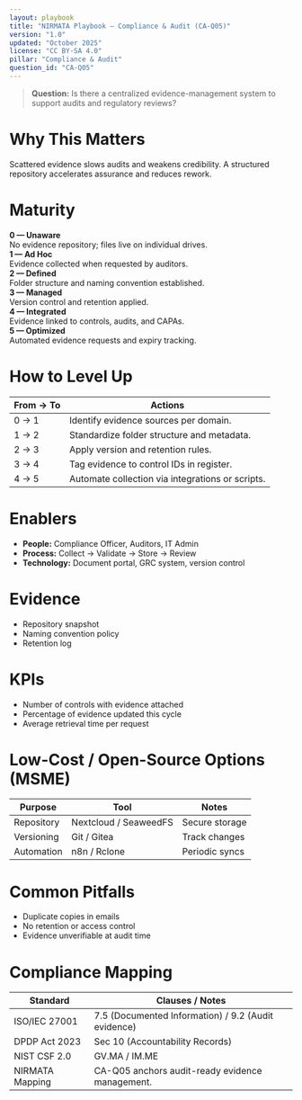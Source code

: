 ```yaml
---
layout: playbook
title: "NIRMATA Playbook — Compliance & Audit (CA-Q05)"
version: "1.0"
updated: "October 2025"
license: "CC BY-SA 4.0"
pillar: "Compliance & Audit"
question_id: "CA-Q05"
---
```


> **Question:** Is there a centralized evidence-management system to support audits and regulatory reviews?

# Why This Matters
Scattered evidence slows audits and weakens credibility. A structured repository accelerates assurance and reduces rework.

# Maturity
<div class="levels-grid">
  <div class="level level-0"><strong>0 — Unaware</strong><br>No evidence repository; files live on individual drives.</div>
  <div class="level level-1"><strong>1 — Ad Hoc</strong><br>Evidence collected when requested by auditors.</div>
  <div class="level level-2"><strong>2 — Defined</strong><br>Folder structure and naming convention established.</div>
  <div class="level level-3"><strong>3 — Managed</strong><br>Version control and retention applied.</div>
  <div class="level level-4"><strong>4 — Integrated</strong><br>Evidence linked to controls, audits, and CAPAs.</div>
  <div class="level level-5"><strong>5 — Optimized</strong><br>Automated evidence requests and expiry tracking.</div>
</div>

# How to Level Up

| From → To | Actions |
|---|---|
|0 → 1|Identify evidence sources per domain.|
|1 → 2|Standardize folder structure and metadata.|
|2 → 3|Apply version and retention rules.|
|3 → 4|Tag evidence to control IDs in register.|
|4 → 5|Automate collection via integrations or scripts.|

# Enablers
- **People:** Compliance Officer, Auditors, IT Admin  
- **Process:** Collect → Validate → Store → Review  
- **Technology:** Document portal, GRC system, version control  

# Evidence
- Repository snapshot  
- Naming convention policy  
- Retention log  

# KPIs
- Number of controls with evidence attached  
- Percentage of evidence updated this cycle  
- Average retrieval time per request  

# Low-Cost / Open-Source Options (MSME)

| Purpose | Tool | Notes |
|---|---|---|
| Repository | Nextcloud / SeaweedFS | Secure storage |
| Versioning | Git / Gitea | Track changes |
| Automation | n8n / Rclone | Periodic syncs |

# Common Pitfalls
- Duplicate copies in emails  
- No retention or access control  
- Evidence unverifiable at audit time  

# Compliance Mapping

| Standard | Clauses / Notes |
|---|---|
| ISO/IEC 27001 | 7.5 (Documented Information) / 9.2 (Audit evidence) |
| DPDP Act 2023 | Sec 10 (Accountability Records) |
| NIST CSF 2.0 | GV.MA / IM.ME |
| NIRMATA Mapping | CA-Q05 anchors audit-ready evidence management. |

